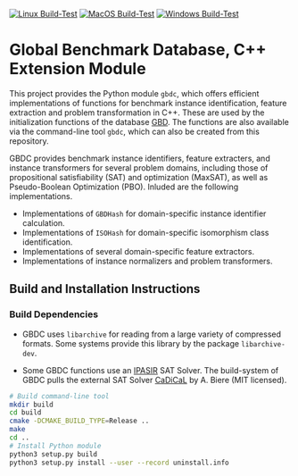 [![Linux Build-Test](https://github.com/Udopia/gbdc/actions/workflows/linux_build_test.yml/badge.svg?branch=master)](https://github.com/Udopia/gbdc/actions/workflows/linux_build_test.yml)
[![MacOS Build-Test](https://github.com/Udopia/gbdc/actions/workflows/macos_build_test.yml/badge.svg?branch=master)](https://github.com/Udopia/gbdc/actions/workflows/macos_build_test.yml)
[![Windows Build-Test](https://github.com/Udopia/gbdc/actions/workflows/windows_build_test.yml/badge.svg?branch=master)](https://github.com/Udopia/gbdc/actions/workflows/windows_build_test.yml)

# Global Benchmark Database, C++ Extension Module

This project provides the Python module `gbdc`, which offers efficient implementations of functions for benchmark instance identification, feature extraction and problem transformation in C++.
These are used by the initialization functions of the database [GBD](https://github.com/Udopia/gbd).
The functions are also available via the command-line tool `gbdc`, which can also be created from this repository.

GBDC provides benchmark instance identifiers, feature extracters, and instance transformers for several problem domains, including those of propositional satisfiability (SAT) and optimization (MaxSAT), as well as Pseudo-Boolean Optimization (PBO).
Inluded are the following implementations. 

* Implementations of `GBDHash` for domain-specific instance identifier calculation.
* Implementations of `ISOHash` for domain-specific isomorphism class identification.
* Implementations of several domain-specific feature extractors.
* Implementations of instance normalizers and problem transformers.

## Build and Installation Instructions

### Build Dependencies

* GBDC uses `libarchive` for reading from a large variety of compressed formats. Some systems provide this library by the package `libarchive-dev`.

* Some GBDC functions use an [IPASIR](https://github.com/biotomas/ipasir) SAT Solver. The build-system of GBDC pulls the external SAT Solver [CaDiCaL](http://fmv.jku.at/cadical/) by A. Biere (MIT licensed).

<!-- #### Shipped Dependencies

* A copy of the command-line argument parser by P. S. Kumar [`argparse.h`](https://github.com/p-ranav/argparse) (MIT licensed) resides in the `lib` folder.

* A copy of the [MD5 hash](https://github.com/CommanderBubble/MD5) implementation by M. Lloyd (MIT licensed) resides in the `lib` folder. -->

```bash
# Build command-line tool
mkdir build
cd build
cmake -DCMAKE_BUILD_TYPE=Release ..
make
cd ..
# Install Python module
python3 setup.py build
python3 setup.py install --user --record uninstall.info
```

<!-- ## Publications

* Gate feature extraction uses our gate recognition algorithm which is described in the following publications:

    * [*Recognition of Nested Gates in CNF Formulas* (SAT 2015, Iser et al.)](https://rdcu.be/czCr1)

    * [*Recognition and Exploitation of Gate Structure in SAT Solving* (2020, Iser)](https://d-nb.info/1209199122/34)

* The Python module `gbdc` is used in our project [GBD Benchmark Database](https://github.com/Udopia/gbd)

    * [*Collaborative Management of Benchmark Instances and their Attributes* (2020, Iser et al.)](https://arxiv.org/pdf/2009.02995.pdf) -->
